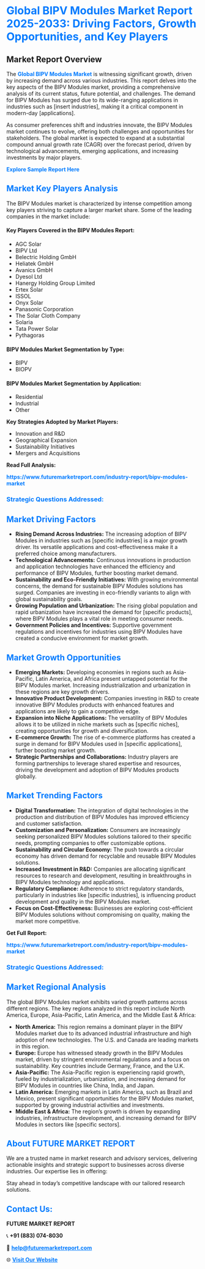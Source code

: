 <h1 style="color: #007BFF;">Global BIPV Modules Market Report 2025-2033: Driving Factors, Growth Opportunities, and Key Players</h1>

<section id="overview">
<h2>Market Report Overview</h2>
<p>The <a href="https://www.futuremarketreport.com/industry-report/bipv-modules-market" style="color: #007BFF; text-decoration: none;"><strong>Global BIPV Modules Market</strong></a> is witnessing significant growth, driven by increasing demand across various industries. This report delves into the key aspects of the BIPV Modules market, providing a comprehensive analysis of its current status, future potential, and challenges. The demand for BIPV Modules has surged due to its wide-ranging applications in industries such as [insert industries], making it a critical component in modern-day [applications].</p>
<p>As consumer preferences shift and industries innovate, the BIPV Modules market continues to evolve, offering both challenges and opportunities for stakeholders. The global market is expected to expand at a substantial compound annual growth rate (CAGR) over the forecast period, driven by technological advancements, emerging applications, and increasing investments by major players.</p>
</section>

<section id="overview">
<p><a href="https://www.futuremarketreport.com/request-sample/reportId=89339" style="color: #007BFF; text-decoration: none;"><strong>Explore Sample Report Here</strong></a></p>
</section>

<section id="key-players">
<h2 style="color: #007BFF;">Market Key Players Analysis</h2>
<p>The BIPV Modules market is characterized by intense competition among key players striving to capture a larger market share. Some of the leading companies in the market include:</p>
<h4>Key Players Covered in the BIPV Modules Report:</h4>
<ul><li>AGC Solar</li><li>BIPV Ltd</li><li>Belectric Holding GmbH</li><li>Heliatek GmbH</li><li>Avanics GmbH</li><li>Dyesol Ltd</li><li>Hanergy Holding Group Limited</li><li>Ertex Solar</li><li>ISSOL</li><li>Onyx Solar</li><li>Panasonic Corporation</li><li>The Solar Cloth Company</li><li>Solaria</li><li>Tata Power Solar</li><li>Pythagoras</li></ul>
<h4>BIPV Modules Market Segmentation by Type:</h4>
<ul><li>BIPV</li><li>BIOPV</li></ul>

<h4>BIPV Modules Market Segmentation by Application:</h4>
<ul><li>Residential</li><li>Industrial</li><li>Other</li></ul>
<p><strong>Key Strategies Adopted by Market Players:</strong></p>
<ul>
<li>Innovation and R&D</li>
<li>Geographical Expansion</li>
<li>Sustainability Initiatives</li>
<li>Mergers and Acquisitions</li>
</ul>
</section>

<section>
<p><strong>Read Full Analysis: </strong></p><a href="https://www.futuremarketreport.com/industry-report/bipv-modules-market" style="color: #007BFF; text-decoration: none;"><strong>https://www.futuremarketreport.com/industry-report/bipv-modules-market</strong></a>
<h3 style="color: #007BFF;">Strategic Questions Addressed:</h3>
</section>

<section id="driving-factors">
<h2 style="color: #007BFF;">Market Driving Factors</h2>
<ul>
<li><strong>Rising Demand Across Industries:</strong> The increasing adoption of BIPV Modules in industries such as [specific industries] is a major growth driver. Its versatile applications and cost-effectiveness make it a preferred choice among manufacturers.</li>
<li><strong>Technological Advancements:</strong> Continuous innovations in production and application technologies have enhanced the efficiency and performance of BIPV Modules, further boosting market demand.</li>
<li><strong>Sustainability and Eco-Friendly Initiatives:</strong> With growing environmental concerns, the demand for sustainable BIPV Modules solutions has surged. Companies are investing in eco-friendly variants to align with global sustainability goals.</li>
<li><strong>Growing Population and Urbanization:</strong> The rising global population and rapid urbanization have increased the demand for [specific products], where BIPV Modules plays a vital role in meeting consumer needs.</li>
<li><strong>Government Policies and Incentives:</strong> Supportive government regulations and incentives for industries using BIPV Modules have created a conducive environment for market growth.</li>
</ul>
</section>

<section id="growth-opportunities">
<h2 style="color: #007BFF;">Market Growth Opportunities</h2>
<ul>
<li><strong>Emerging Markets:</strong> Developing economies in regions such as Asia-Pacific, Latin America, and Africa present untapped potential for the BIPV Modules market. Increasing industrialization and urbanization in these regions are key growth drivers.</li>
<li><strong>Innovative Product Development:</strong> Companies investing in R&D to create innovative BIPV Modules products with enhanced features and applications are likely to gain a competitive edge.</li>
<li><strong>Expansion into Niche Applications:</strong> The versatility of BIPV Modules allows it to be utilized in niche markets such as [specific niches], creating opportunities for growth and diversification.</li>
<li><strong>E-commerce Growth:</strong> The rise of e-commerce platforms has created a surge in demand for BIPV Modules used in [specific applications], further boosting market growth.</li>
<li><strong>Strategic Partnerships and Collaborations:</strong> Industry players are forming partnerships to leverage shared expertise and resources, driving the development and adoption of BIPV Modules products globally.</li>
</ul>
</section>

<section id="trending-factors">
<h2 style="color: #007BFF;">Market Trending Factors</h2>
<ul>
<li><strong>Digital Transformation:</strong> The integration of digital technologies in the production and distribution of BIPV Modules has improved efficiency and customer satisfaction.</li>
<li><strong>Customization and Personalization:</strong> Consumers are increasingly seeking personalized BIPV Modules solutions tailored to their specific needs, prompting companies to offer customizable options.</li>
<li><strong>Sustainability and Circular Economy:</strong> The push towards a circular economy has driven demand for recyclable and reusable BIPV Modules solutions.</li>
<li><strong>Increased Investment in R&D:</strong> Companies are allocating significant resources to research and development, resulting in breakthroughs in BIPV Modules technology and applications.</li>
<li><strong>Regulatory Compliance:</strong> Adherence to strict regulatory standards, particularly in industries like [specific industries], is influencing product development and quality in the BIPV Modules market.</li>
<li><strong>Focus on Cost-Effectiveness:</strong> Businesses are exploring cost-efficient BIPV Modules solutions without compromising on quality, making the market more competitive.</li>
</ul>
</section>

<section>
<p><strong>Get Full Report: </strong></p><a href="https://www.futuremarketreport.com/industry-report/bipv-modules-market" style="color: #007BFF; text-decoration: none;"><strong>https://www.futuremarketreport.com/industry-report/bipv-modules-market</strong></a>
<h3 style="color: #007BFF;">Strategic Questions Addressed:</h3>
</section>


<section id="regional-analysis">
<h2 style="color: #007BFF;">Market Regional Analysis</h2>
<p>The global BIPV Modules market exhibits varied growth patterns across different regions. The key regions analyzed in this report include North America, Europe, Asia-Pacific, Latin America, and the Middle East & Africa:</p>
<ul>
<li><strong>North America:</strong> This region remains a dominant player in the BIPV Modules market due to its advanced industrial infrastructure and high adoption of new technologies. The U.S. and Canada are leading markets in this region.</li>
<li><strong>Europe:</strong> Europe has witnessed steady growth in the BIPV Modules market, driven by stringent environmental regulations and a focus on sustainability. Key countries include Germany, France, and the U.K.</li>
<li><strong>Asia-Pacific:</strong> The Asia-Pacific region is experiencing rapid growth, fueled by industrialization, urbanization, and increasing demand for BIPV Modules in countries like China, India, and Japan.</li>
<li><strong>Latin America:</strong> Emerging markets in Latin America, such as Brazil and Mexico, present significant opportunities for the BIPV Modules market, supported by growing industrial activities and investments.</li>
<li><strong>Middle East & Africa:</strong> The region’s growth is driven by expanding industries, infrastructure development, and increasing demand for BIPV Modules in sectors like [specific sectors].</li>
</ul>
</section>

<footer>
<h2 style="color: #007BFF;">About FUTURE MARKET REPORT</h2>
<p>We are a trusted name in market research and advisory services, delivering actionable insights and strategic support to businesses across diverse industries. Our expertise lies in offering:</p>

<p>Stay ahead in today’s competitive landscape with our tailored research solutions.</p>

<h2 style="color: #007BFF;">Contact Us:</h2>
<p><strong>FUTURE MARKET REPORT</strong></p>
<p>📞 <strong>+91 (883) 074-8030</strong></p>
<p>📧 <strong><a href="mailto:help@futuremarketreport.com" style="color: #007BFF;">help@futuremarketreport.com</a></strong></p>
<p>🌐 <strong><a href="https://www.futuremarketreport.com/" style="color: #007BFF;">Visit Our Website</a></strong></p>
</footer>